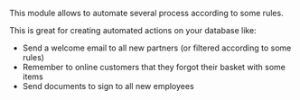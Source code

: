 This module allows to automate several process according to some rules.

This is great for creating automated actions on your database like:

- Send a welcome email to all new partners (or filtered according to some rules)
- Remember to online customers that they forgot their basket with some items
- Send documents to sign to all new employees
